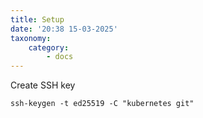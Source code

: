 ```yaml
---
title: Setup
date: '20:38 15-03-2025'
taxonomy:
    category:
        - docs
---
```


Create SSH key

    ssh-keygen -t ed25519 -C "kubernetes git"